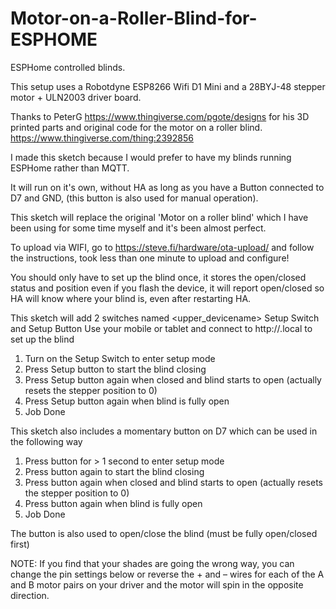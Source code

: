 # Motor-on-a-Roller-Blind-for-ESPHOME
ESPHome controlled blinds.

This setup uses a Robotdyne ESP8266 Wifi D1 Mini and a 28BYJ-48 stepper motor + ULN2003 driver board.

Thanks to PeterG https://www.thingiverse.com/pgote/designs for his 3D printed parts and original code for the motor on a
roller blind. https://www.thingiverse.com/thing:2392856

I made this sketch because I would prefer to have my blinds running ESPHome rather than MQTT.

It will run on it's own, without HA as long as you have a Button connected to D7 and GND, (this button is also used for manual operation).

This sketch will replace the original 'Motor on a roller blind' which I have been using for some time myself and it's been almost perfect.

To upload via WIFI, go to https://steve.fi/hardware/ota-upload/ and follow the instructions, took less than one minute to upload and configure!

You should only have to set up the blind once, it stores the open/closed status and position even if you flash the device, it will report open/closed so HA will know where your blind is, even after restarting HA.

 This sketch will add 2 switches named <upper_devicename> Setup Switch and Setup Button
 Use your mobile or tablet and connect to http://<devicename>.local to set up the blind

 1) Turn on the Setup Switch to enter setup mode
 2) Press Setup button to start the blind closing
 3) Press Setup button again when closed and blind starts to open (actually resets the stepper position to 0)
 4) Press Setup button again when blind is fully open
 5) Job Done

 This sketch also includes a momentary button on D7 which can be used in the following way

 1) Press button for > 1 second to enter setup mode
 2) Press button again to start the blind closing
 3) Press button again when closed and blind starts to open (actually resets the stepper position to 0)
 4) Press button again when blind is fully open
 5) Job Done

 The button is also used to open/close the blind (must be fully open/closed first)

 NOTE:  If you find that your shades are going the wrong way, you can change the pin
        settings below or reverse the + and – wires for each of the A and B motor
        pairs on your driver and the motor will spin in the opposite direction.

